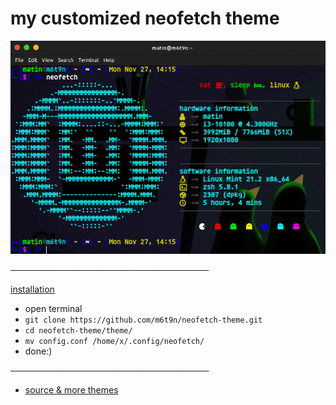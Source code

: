 # my customized neofetch theme
  
  ![theme_preview](https://github.com/m6t9n/neofetch-theme/blob/main/theme/theme_preview.png)
  
────────────────────────────────

[installation](https://github.com/m6t9n/neofetch-theme/blob/main/README.md)

 - open terminal
 - `git clone https://github.com/m6t9n/neofetch-theme.git`
 - `cd neofetch-theme/theme/`
 - `mv config.conf /home/x/.config/neofetch/`
 - done:)
     
────────────────────────────────

- [source & more themes](https://github.com/Chick2D/neofetch-theme)
